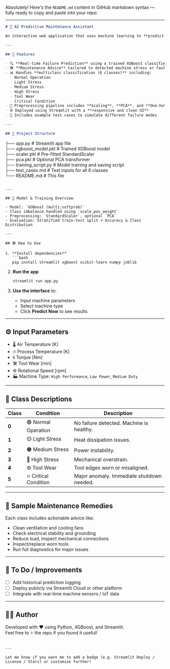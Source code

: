 Absolutely! Here's the `README.md` content in GitHub markdown syntax — fully ready to copy and paste into your repo:

---

```markdown
# 🧠 AI Predictive Maintenance Assistant

An interactive web application that uses machine learning to **predict machine failure conditions** and provide **smart maintenance recommendations** in real time. Built with **XGBoost**, **PCA**, and **Streamlit** for user-friendly diagnostics.

---

## 🚀 Features

- 🔍 **Real-time Failure Prediction** using a trained XGBoost classifier  
- 🛠️ **Maintenance Advice** tailored to detected machine stress or faults  
- 📊 Handles **multiclass classification (6 classes)** including:
  - Normal Operation
  - Light Stress
  - Medium Stress
  - High Stress
  - Tool Wear
  - Critical Condition  
- 📐 Preprocessing pipeline includes **Scaling**, **PCA**, and **One-hot Encoding**  
- 🌐 Deployed using Streamlit with a **responsive and clean UI**  
- 🧪 Includes example test cases to simulate different failure modes  

---

## 📁 Project Structure

```
├── app.py                  # Streamlit app file  
├── xgboost_model.pkl       # Trained XGBoost model  
├── scaler.pkl              # Pre-fitted StandardScaler  
├── pca.pkl                 # Optional PCA transformer  
├── training_script.py      # Model training and saving script  
├── test_cases.md           # Test inputs for all 6 classes  
└── README.md               # This file  
```

---

## 🧪 Model & Training Overview

- Model: `XGBoost (multi:softprob)`  
- Class imbalance handled using `scale_pos_weight`  
- Preprocessing: `StandardScaler`, optional `PCA`  
- Evaluation: Stratified train-test split + Accuracy & Class Distribution  

---

## 🛠️ How to Use

1. **Install dependencies**  
   ```bash
   pip install streamlit xgboost scikit-learn numpy joblib
   ```

2. **Run the app**  
   ```bash
   streamlit run app.py
   ```

3. **Use the interface** to:
   - Input machine parameters
   - Select machine type
   - Click **Predict Now** to see results

---

## ⚙️ Input Parameters

- 🌡️ Air Temperature [K]  
- 🔥 Process Temperature [K]  
- 🌀 Torque [Nm]  
- 🛠️ Tool Wear [min]  
- ⚙️ Rotational Speed [rpm]  
- 🏭 Machine Type: `High Performance`, `Low Power`, `Medium Duty`  

---

## 📘 Class Descriptions

| Class | Condition              | Description                                  |
|-------|------------------------|----------------------------------------------|
| **0** | 🟢 Normal Operation     | No failure detected. Machine is healthy.     |
| **1** | 🟡 Light Stress         | Heat dissipation issues.                     |
| **2** | 🟠 Medium Stress        | Power instability.                           |
| **3** | 🔴 High Stress          | Mechanical overstrain.                       |
| **4** | ⚙️ Tool Wear            | Tool edges worn or misaligned.               |
| **5** | 🔥 Critical Condition   | Major anomaly. Immediate shutdown needed.    |

---

## 🧠 Sample Maintenance Remedies

Each class includes actionable advice like:

- Clean ventilation and cooling fans  
- Check electrical stability and grounding  
- Reduce load, inspect mechanical connections  
- Inspect/replace worn tools  
- Run full diagnostics for major issues  

---

## 📌 To Do / Improvements

- [ ] Add historical prediction logging  
- [ ] Deploy publicly via Streamlit Cloud or other platform  
- [ ] Integrate with real-time machine sensors / IoT data  

---

## 🧑‍💻 Author

Developed with ❤️ using Python, XGBoost, and Streamlit.  
Feel free to ⭐ the repo if you found it useful!

```

---

Let me know if you want me to add a badge (e.g. Streamlit Deploy / License / Stars) or customize further!
